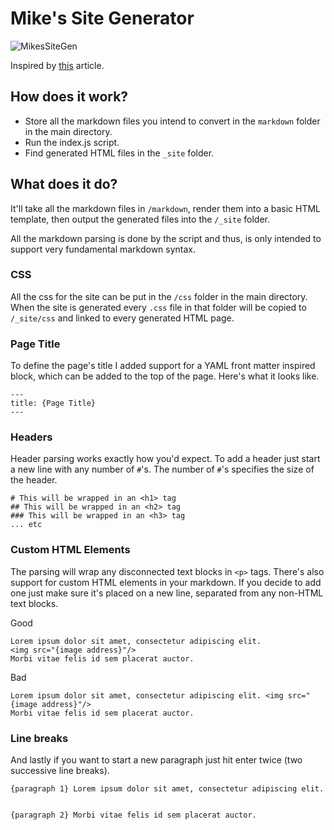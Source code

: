 # Mike's Site Generator

![MikesSiteGen](https://github.com/MichaelOdermatt/MikesSiteGenerator/assets/43145047/84174ad0-a701-479e-9977-496605da2367)

 
Inspired by [this](https://arne.me/articles/write-your-own-ssg) article.

## How does it work?

- Store all the markdown files you intend to convert in the `markdown` folder in the main directory.
- Run the index.js script.
- Find generated HTML files in the `_site` folder.

## What does it do?

It'll take all the markdown files in `/markdown`, render them into a basic HTML template, then output the generated files into the `/_site` folder.

All the markdown parsing is done by the script and thus, is only intended to support very fundamental markdown syntax.

### CSS
All the css for the site can be put in the `/css` folder in the main directory. When the site is generated every `.css` file in that folder will be copied to `/_site/css` and linked to every generated HTML page. 

### Page Title
To define the page's title I added support for a YAML front matter inspired block, which can be added to the top of the page. Here's what it looks like.  
```
---
title: {Page Title}
---
```

### Headers
Header parsing works exactly how you'd expect. To add a header just start a new line with any number of `#`'s. The number of `#`'s specifies the size of the header.  
```
# This will be wrapped in an <h1> tag
## This will be wrapped in an <h2> tag
### This will be wrapped in an <h3> tag
... etc
```

### Custom HTML Elements
The parsing will wrap any disconnected text blocks in `<p>` tags. There's also support for custom HTML elements in your markdown. If you decide to add one just make sure it's placed on a new line, separated from any non-HTML text blocks.

Good
```
Lorem ipsum dolor sit amet, consectetur adipiscing elit.
<img src="{image address}"/>
Morbi vitae felis id sem placerat auctor.
```
Bad
```
Lorem ipsum dolor sit amet, consectetur adipiscing elit. <img src="{image address}"/>
Morbi vitae felis id sem placerat auctor.
```

### Line breaks
And lastly if you want to start a new paragraph just hit enter twice (two successive line breaks).

```
{paragraph 1} Lorem ipsum dolor sit amet, consectetur adipiscing elit.


{paragraph 2} Morbi vitae felis id sem placerat auctor.
```
